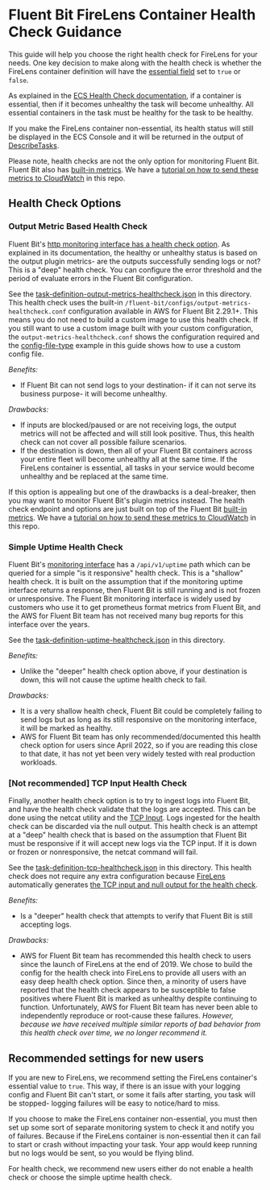 # Fluent Bit FireLens Container Health Check Guidance

This guide will help you choose the right health check for FireLens for your needs. One key decision to make along with the health check is whether the FireLens container definition will have the [essential field](https://docs.aws.amazon.com/AmazonECS/latest/APIReference/API_ContainerDefinition.html) set to `true` or `false`. 

As explained in the [ECS Health Check documentation](https://docs.aws.amazon.com/AmazonECS/latest/APIReference/API_HealthCheck.html), if a container is essential, then if it becomes unhealthy the task will become unhealthy. All essential containers in the task must be healthy for the task to be healthy. 

If you make the FireLens container non-essential, its health status will still be displayed in the ECS Console and it will be returned in the output of [DescribeTasks](https://docs.aws.amazon.com/AmazonECS/latest/APIReference/API_DescribeTasks.html). 

Please note, health checks are not the only option for monitoring Fluent Bit. Fluent Bit also has [built-in metrics](https://docs.fluentbit.io/manual/administration/monitoring). We have a [tutorial on how to send these metrics to CloudWatch](https://github.com/aws-samples/amazon-ecs-firelens-examples/tree/mainline/examples/fluent-bit/send-fb-internal-metrics-to-cw) in this repo. 

## Health Check Options

### Output Metric Based Health Check

Fluent Bit's [http monitoring interface has a health check option](https://docs.fluentbit.io/manual/administration/monitoring#health-check-for-fluent-bit). As explained in its documentation, the healthy or unhealthy status is based on the output plugin metrics- are the outputs successfully sending logs or not? This is a "deep" health check. You can configure the error threshold and the period of evaluate errors in the Fluent Bit configuration. 

See the [task-definition-output-metrics-healthcheck.json](task-definition-output-metrics-healthcheck.json) in this directory. This health check uses the built-in `/fluent-bit/configs/output-metrics-healthcheck.conf` configuration available in AWS for Fluent Bit 2.29.1+. This means you do not need to build a custom image to use this health check. If you still want to use a custom image built with your custom configuration, the `output-metrics-healthcheck.conf` shows the configuration required and the [config-file-type](https://github.com/aws-samples/amazon-ecs-firelens-examples/tree/mainline/examples/fluent-bit/config-file-type-file) example in this guide shows how to use a custom config file. 

*Benefits:*
* If Fluent Bit can not send logs to your destination- if it can not serve its business purpose- it will become unhealthy. 

*Drawbacks:*
* If inputs are blocked/paused or are not receiving logs, the output metrics will not be affected and will still look positive. Thus, this health check can not cover all possible failure scenarios.
* If the destination is down, then all of your Fluent Bit containers across your entire fleet will become unhealthy all at the same time. If the FireLens container is essential, all tasks in your service would become unhealthy and be replaced at the same time. 

If this option is appealing but one of the drawbacks is a deal-breaker, then you may want to monitor Fluent Bit's plugin metrics instead. The health check endpoint and options are just built on top of the Fluent Bit [built-in metrics](https://docs.fluentbit.io/manual/administration/monitoring). We have a [tutorial on how to send these metrics to CloudWatch](https://github.com/aws-samples/amazon-ecs-firelens-examples/tree/mainline/examples/fluent-bit/send-fb-internal-metrics-to-cw) in this repo. 


### Simple Uptime Health Check

Fluent Bit's [monitoring interface](https://docs.fluentbit.io/manual/administration/monitoring#http-server) has a `/api/v1/uptime` path which can be queried for a simple "is it responsive" health check. This is a "shallow" health check. It is built on the assumption that if the monitoring uptime interface returns a response, then Fluent Bit is still running and is not frozen or unresponsive. The Fluent Bit monitoring interface is widely used by customers who use it to get prometheus format metrics from Fluent Bit, and the AWS for Fluent Bit team has not received many bug reports for this interface over the years. 

See the [task-definition-uptime-healthcheck.json](task-definition-uptime-healthcheck.json) in this directory. 

*Benefits:*
* Unlike the "deeper" health check option above, if your destination is down, this will not cause the uptime health check to fail. 

*Drawbacks:*
* It is a very shallow health check, Fluent Bit could be completely failing to send logs but as long as its still responsive on the monitoring interface, it will be marked as healthy.
* AWS for Fluent Bit team has only recommended/documented this health check option for users since April 2022, so if you are reading this close to that date, it has not yet been very widely tested with real production workloads. 

### [Not recommended] TCP Input Health Check

Finally, another health check option is to try to ingest logs into Fluent Bit, and have the health check validate that the logs are accepted. This can be done using the netcat utility and the [TCP Input](https://docs.fluentbit.io/manual/pipeline/inputs/tcp). Logs ingested for the health check can be discarded via the null output. This health check is an attempt at a "deep" health check that is based on the assumption that Fluent Bit must be responsive if it will accept new logs via the TCP input. If it is down or frozen or nonresponsive, the netcat command will fail.

See the [task-definition-tcp-healthcheck.json](task-definition-tcp-healthcheck.json) in this directory. This health check does not require any extra configuration because [FireLens](https://aws.amazon.com/blogs/containers/under-the-hood-firelens-for-amazon-ecs-tasks/) automatically generates [the TCP input and null output for the health check](https://github.com/aws-samples/amazon-ecs-firelens-under-the-hood/blob/mainline/generated-configs/fluent-bit/generated_by_firelens.conf#L10).

*Benefits:*
* Is a "deeper" health check that attempts to verify that Fluent Bit is still accepting logs. 

*Drawbacks:*
* AWS for Fluent Bit team has recommended this health check to users since the launch of FireLens at the end of 2019. We chose to build the config for the health check into FireLens to provide all users with an easy deep health check option. Since then, a minority of users have reported that the health check appears to be susceptible to false positives where Fluent Bit is marked as unhealthy despite continuing to function. Unfortunately, AWS for Fluent Bit team has never been able to independently reproduce or root-cause these failures. *However, because we have received multiple similar reports of bad behavior from this health check over time, we no longer recommend it.* 

## Recommended settings for new users

If you are new to FireLens, we recommend setting the FireLens container's essential value to `true`. This way, if there is an issue with your logging config and Fluent Bit can't start, or some it fails after starting, you task will be stopped- logging failures will be easy to notice/hard to miss. 

If you choose to make the FireLens container non-essential, you must then set up some sort of separate monitoring system to check it and notify you of failures. Because if the FireLens container is non-essential then it can fail to start or crash without impacting your task. Your app would keep running but no logs would be sent, so you would be flying blind. 

For health check, we recommend new users either do not enable a health check or choose the simple uptime health check. 

